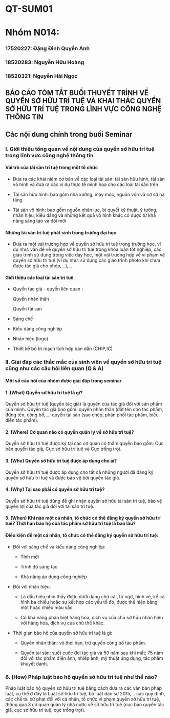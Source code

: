 # QT-SUM01

# Nhóm N014: 
### 17520227: Đặng Đình Quyền Anh 
### 18520283: Nguyễn Hữu Hoàng 
### 18520321: Nguyễn Hải Ngọc

## BÁO CÁO TÓM TẮT BUỔI THUYẾT TRÌNH VỀ QUYỀN SỞ HỮU TRÍ TUỆ VÀ KHAI THÁC QUYỀN SỞ HỮU TRÍ TUỆ TRONG LĨNH VỰC CÔNG NGHỆ THÔNG TIN

## Các nội dung chính trong buổi Seminar

### I. Giới thiệu tổng quan về nội dung của quyền sở hữu trí tuệ trong lĩnh vực công nghệ thông tin

#### Vai trò của tài sản trí tuệ trong một tổ chức

- Đưa ra các khái niệm cơ bản về các loại tài sản: tài sản hữu hình, tài sản vô hình và đưa ra các ví dụ thực tế minh họa cho các loại tài sản trên

- Tài sản hữu hình: bao gồm nhà xưởng, máy móc, nguồn vốn và cơ sở hạ tầng

- Tài sản vô hình: bao gồm nguồn nhân lực, bí quyết kỹ thuật, ý tưởng, nhãn hiệu, kiểu dáng và những kết quả vô hình khác có được từ khả năng sáng tạo và đổi mới

#### Những tài sản trí tuệ phát sinh trong trường đại học

- Đưa ra một vài trường hợp về quyền sở hữu trí tuệ trong trường học, ví dụ như: vấn đề về quyền sở hữu trí tuệ trong khóa luận tốt nghiệp, các giáo trình sử dụng trong việc dạy học, một vài trường hợp về vi phạm về quyền sở hữu trí tuệ (ví dụ như: sử dụng các giáo trình photo khi chưa được tác giả cho phép,…),…

#### Giới thiệu các loại tài sản trí tuệ

- Quyền tác giả - quyền liên quan :

    Quyền nhân thân

    Quyền tài sản

- Sáng chế

- Kiểu dáng công nghiệp

- Nhãn hiệu (logo)

- Thiết kế bố trí mạch tích hợp bán dẫn (CHIP,IC)

### II. Giải đáp các thắc mắc của sinh viên về quyền sở hữu trí tuệ cũng như các câu hỏi liên quan (Q & A)

 #### Một số câu hỏi của nhóm được giải đáp trong seminar

  #### 1. (What) Quyền sở hữu trí tuệ là gì?

  Quyền sở hữu trí tuệ (quyền tác giả) là quyền của tác giả đối với sản phẩm của mình. Quyền tác giả bao gồm: quyền nhân thân (đặt tên cho tác phẩm, đứng tên, công bố,...; quyền tài sản (sao chép, phân phối tác phẩm, biểu diễn tác phẩm).

 #### 2. (Where) Cơ quan nào có quyền quản lý về sở hữu trí tuệ?

  Quyền sở hữu trí tuệ được ký tại các cơ quan có thẩm quyền bao gồm: Cục bản quyền tác giả, Cục sở hữu trí tuệ và Cục trồng trọt.

 #### 3. (Who) Quyền sở hữu trí tuệ được áp dụng cho ai?

  Quyền sở hữu trí tuệ được áp dụng cho tất cả những người đã đăng ký quyền sở hữu trí tuệ và được bảo vệ bởi quyền tác giả.

 #### 4. (Why) Tại sao phải có quyền sở hữu trí tuệ? 

  Quyền sở hữu trí tuệ dùng để ghi nhận quyền sở hữu tài sản trí tuệ, bảo vệ quyền lợi của tác giả đối với tài sản trí tuệ.

 #### 5. (When) Khi nào một cá nhân, tổ chức có thể đăng ký quyền sở hữu trí tuệ? Thời hạn bảo hộ của tác phẩm sở hữu trí tuệ là bao lâu?

####  Điều kiện để một cá nhân, tổ chức có thể đăng ký quyền sở hữu trí tuệ:

- Đối với sáng chế và kiểu dáng công nghiệp:

  + Tính mới

  + Trình độ sáng tạo

  + Khả năng áp dụng công nghiệp

- Đối với nhãn hiệu:

  + Là dấu hiệu nhìn thấy được dưới dạng chữ cái, từ ngữ, hình vẽ, kể cả hình ba chiều hoặc sự kết hợp các yếu tố đó, được thể hiện bằng một hoặc nhiều màu sắc.

  + Có khả năng phân biệt hàng hóa, dịch vụ của chủ sở hữu nhãn hiệu với hàng hóa, dịch vụ của chủ thể khác.

- Thời gian bảo hộ của quyền sở hữu trí tuệ là gì:

  + Quyền nhân thân: vô thời hạn, trừ quyền công bố tác phẩm.

  + Quyền tài sản: suốt cuộc đời tác giả và 50 năm sau khi mất; 75 năm đối với tác phẩm điện ảnh, nhiếp ảnh, mỹ thuật ứng dụng, tác phẩm khuyết danh.

### 6. (How)  Pháp luật bảo hộ quyền sở hữu trí tuệ như thế nào? 

  Pháp luật bảo hộ quyền sở hữu trí tuệ bằng cách đưa ra các văn bản pháp luật, cụ thể ở đây là Luật sở hữu trí tuệ, bộ luật dân sự 2015,... các quy định, các chế tài xử phạt đối với cá nhân, tổ chức vi phạm quyền sở hữu trí tuệ, thông qua 3 cơ quan quản lý nhà nước về sở hữu trí tuệ (cục bản quyền tác giả, cục sở hữu trí tuệ, cục trồng trọt).

